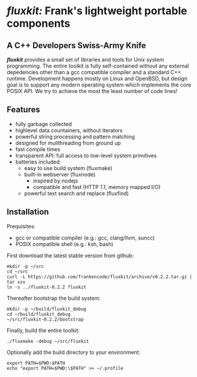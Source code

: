 *fluxkit:* Frank's lightweight portable components
==================================================

A C++ Developers Swiss-Army Knife
---------------------------------

**_fluxkit_** provides a small set of libraries and tools for Unix system programming.
The entire toolkit is fully self-contained without any external depedencies other than a gcc
compatible compiler and a standard C++ runtime. Development happens mostly on Linux and
OpenBSD, but design goal is to support any modern operating system which implements the
core POSIX API. We try to achieve the most the least number of code lines!

Features
--------

 * fully garbage collected
 * highlevel data countainers, without iterators
 * powerful string processing and pattern matching
 * designed for mulithreading from ground up
 * fast compile times
 * transparent API: full access to low-level system primitives
 * batteries included:
   * easy to use build system (fluxmake)
   * built-in webserver (fluxnode)
     * inspired by nodejs
     * compatible and fast (HTTP 1.1, memory mapped I/O)
   * powerful text search and replace (fluxfind)

Installation
------------

Prequisites:
 * gcc or compatible compiler (e.g.: gcc, clang/llvm, suncc)
 * POSIX compatible shell (e.g.: ksh, bash)

First download the latest stable version from github:
```
mkdir -p ~/src
cd ~/src
curl -L https://github.com/frankencode/fluxkit/archive/v0.2.2.tar.gz | tar xzv
ln -s ../fluxkit-0.2.2 fluxkit
```

Thereafter bootstrap the build system:
```
mkdir -p ~/build/fluxkit_debug
cd ~/build/fluxkit_debug
~/src/fluxkit-0.2.2/bootstrap
```

Finally, build the entire toolkit:
```
./fluxmake -debug ~/src/fluxkit
```

Optionally add the build directory to your environment:
```
export PATH=$PWD:$PATH
echo "export PATH=$PWD:\$PATH" >> ~/.profile
```
